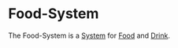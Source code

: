 # Food-System

The Food-System is a [System](60052.md) for [Food](203400000.md) and [Drink](203000000.md).